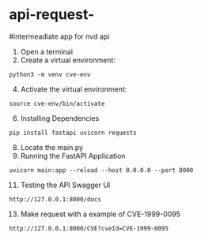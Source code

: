 # api-request-
#intermeadiate app for nvd api
1. Open a terminal 
2. Create a virtual environment:
```
python3 -m venv cve-env
```
4. Activate the virtual environment:
```
source cve-env/bin/activate
```

6. Installing Dependencies
```
pip install fastapi uvicorn requests
```
8. Locate the main.py
9. Running the FastAPI Application
```
uvicorn main:app --reload --host 0.0.0.0 --port 8000
```

11. Testing the API
Swagger UI
```
http://127.0.0.1:8000/docs
```
13. Make request with a example of CVE-1999-0095
```
http://127.0.0.1:8000/CVE?cveId=CVE-1999-0095
```


